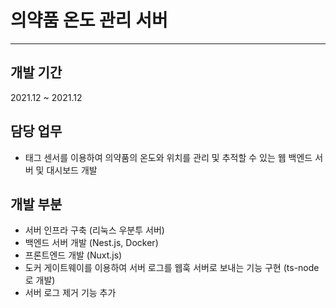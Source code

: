 # 의약품 온도 관리 서버

---

## 개발 기간

2021.12 ~ 2021.12

## 담당 업무

- 태그 센서를 이용하여 의약품의 온도와 위치를 관리 및 추적할 수 있는 웹 백엔드 서버 및 대시보드 개발

## 개발 부분

- 서버 인프라 구축 (리눅스 우분투 서버)
- 백엔드 서버 개발 (Nest.js, Docker)
- 프론트엔드 개발 (Nuxt.js)
- 도커 게이트웨이를 이용하여 서버 로그를 웹훅 서버로 보내는 기능 구현 (ts-node로 개발)
- 서버 로그 제거 기능 추가
